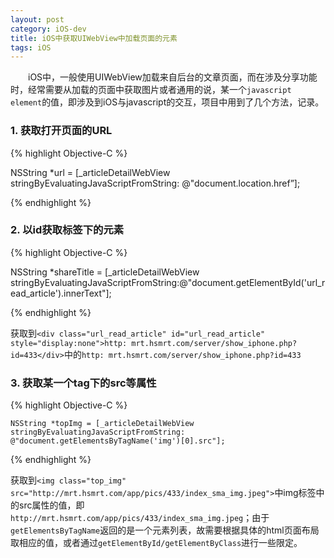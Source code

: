 ```yaml
---
layout: post
category: iOS-dev
title: iOS中获取UIWebView中加载页面的元素
tags: iOS
---
```


&emsp;&emsp;iOS中，一般使用UIWebView加载来自后台的文章页面，而在涉及分享功能时，经常需要从加载的页面中获取图片或者通用的说，某一个`javascript element`的值，即涉及到iOS与javascript的交互，项目中用到了几个方法，记录。

<!--more-->

### 1. 获取打开页面的URL

{% highlight Objective-C %}

NSString *url = [_articleDetailWebView stringByEvaluatingJavaScriptFromString: 
@"document.location.href”];

{% endhighlight %}

### 2. 以id获取标签下的元素

{% highlight Objective-C %}

NSString *shareTitle = [_articleDetailWebView stringByEvaluatingJavaScriptFromString:@"document.getElementById('url_read_article').innerText"];

{% endhighlight %}

获取到`<div class="url_read_article" id="url_read_article" style="display:none">http: mrt.hsmrt.com/server/show_iphone.php?id=433</div>`中的`http: mrt.hsmrt.com/server/show_iphone.php?id=433`

### 3. 获取某一个tag下的src等属性

{% highlight Objective-C %}

    NSString *topImg = [_articleDetailWebView stringByEvaluatingJavaScriptFromString: @"document.getElementsByTagName('img')[0].src"];

{% endhighlight %}

获取到`<img class="top_img" src="http://mrt.hsmrt.com/app/pics/433/index_sma_img.jpeg">`中img标签中的src属性的值，即`http://mrt.hsmrt.com/app/pics/433/index_sma_img.jpeg`；由于`getElementsByTagName`返回的是一个元素列表，故需要根据具体的html页面布局取相应的值，或者通过`getElementById/getElementByClass`进行一些限定。
